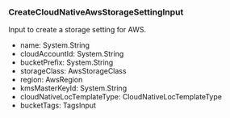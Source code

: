 ### CreateCloudNativeAwsStorageSettingInput
Input to create a storage setting for AWS.

- name: System.String
- cloudAccountId: System.String
- bucketPrefix: System.String
- storageClass: AwsStorageClass
- region: AwsRegion
- kmsMasterKeyId: System.String
- cloudNativeLocTemplateType: CloudNativeLocTemplateType
- bucketTags: TagsInput
